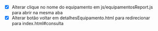 - [x] Alterar clique no nome do equipamento em js/equipamentosReport.js para abrir na mesma aba
- [x] Alterar botão voltar em detalhesEquipamento.html para redirecionar para index.html#consulta
